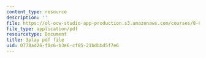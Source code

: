 ```yaml
---
content_type: resource
description: ''
file: https://ol-ocw-studio-app-production.s3.amazonaws.com/courses/8-04-quantum-physics-i-spring-2016/0778ad26f0c6b3e6cf8521bdbbd5f7e6_kefsxztSX74.pdf
file_type: application/pdf
resourcetype: Document
title: 3play pdf file
uid: 0778ad26-f0c6-b3e6-cf85-21bdbbd5f7e6
---
```

